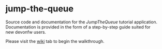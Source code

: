 # jump-the-queue

Source code and documentation for the _JumpTheQueue_ tutorial application.  
Documentation is provided in the form of a step-by-step guide suited for new devonfw users.

Please visit the [wiki](https://github.com/devonfw/devonfw-tutorial-sources/wiki) tab to begin the walkthrough.

